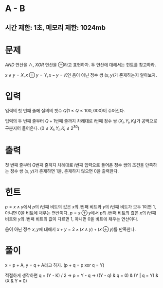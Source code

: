 # A - B

## 시간 제한: 1초, 메모리 제한: 1024mb

# 문제

$AND$ 연산을 $\wedge$, $XOR$ 연산을 $\oplus$라고 표현하자. 두 연산에 대해서는 힌트를 참고하라.

$x \wedge y = X, x \oplus y = Y, x - y = K$인 음이 아닌 정수 쌍 $(x, y)$가 존재하는지 알아보자.

# 입력

입력의 첫 번째 줄에 질의의 갯수 $Q(1 ≤ Q ≤ 100,000)$이 주어진다.

입력의 두 번째 줄부터 $Q + 1$번째 줄까지 차례대로 $i$번째 정수 쌍 $(X_i, Y_i, K_i)$가 공백으로 구분지어 들어온다. $(0 ≤ X_i, Y_i, K_i ≤ 2^{30})$

# 출력

첫 번째 줄부터 $Q$번째 줄까지 차례대로 $i$번째 입력으로 들어온 정수 쌍의 조건을 만족하는 정수 쌍 $(x, y)$가 존재하면 $1$을, 존재하지 않으면 $0$을 출력한다.

# 힌트

$p = x \wedge y$에서 $p$의 $i$번째 비트의 값은 $x$의 $i$번째 비트와 $y$의 $i$번째 비트가 모두 $1$이면 $1$, 아니면 $0$을 비트에 채우는 연산이다. $p = x \oplus y$에서 $p$의 $i$번째 비트의 값은 $x$의 $i$번째 비트와 $y$의 $i$번째 비트의 값이 다르면 $1$, 아니면 $0$을 비트에 채우는 연산이다.

음이 아닌 정수 $x, y$에 대해서 $x + y = 2 \times (x \wedge y) + (x \oplus y)$를 만족한다.

# 풀이

 

x = p + A, y = q + A라고 하자. (p + q = p xor q = Y)

적절하게 생각하면 q = (Y - K) / 2 → p = Y - q → ((Y - q) & q = 0) & (Y | q = Y) & (X & Y = 0)
